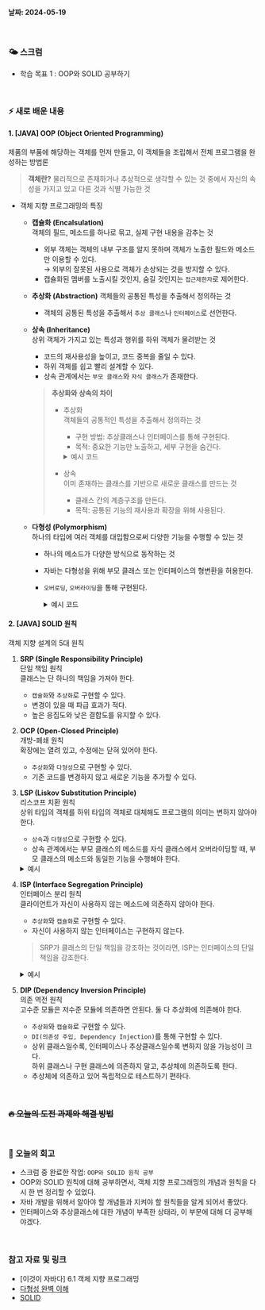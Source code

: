 #### 날짜: 2024-05-19

<br/>

### 🌤️ 스크럼

- 학습 목표 1 : OOP와 SOLID 공부하기

<br/>

### ⚡️ 새로 배운 내용

#### 1. [JAVA] OOP (Object Oriented Programming)

제품의 부품에 해당하는 객체를 먼저 만들고, 이 객체들을 조립해서 전체 프로그램을 완성하는 방법론

> **객체란?**
> 물리적으로 존재하거나 추상적으로 생각할 수 있는 것 중에서 자신의 속성을 가지고 있고 다른 것과 식별 가능한 것

- 객체 지향 프로그래밍의 특징

  - **캡슐화 (Encalsulation)**  
    객체의 필드, 메소드를 하나로 묶고, 실제 구현 내용을 감추는 것

    - 외부 객체는 객체의 내부 구조를 알지 못하며 객체가 노출한 필드와 메소드만 이용할 수 있다.  
      → 외부의 잘못된 사용으로 객체가 손상되는 것을 방지할 수 있다.
    - 캡슐화된 멤버를 노출시킬 것인지, 숨길 것인지는 `접근제한자`로 제어한다.

  - **추상화 (Abstraction)**
    객체들의 공통된 특성을 추출해서 정의하는 것

    - 객체의 공통된 특성을 추출해서 `추상 클래스`나 `인터페이스`로 선언한다.

  - **상속 (Inheritance)**  
    상위 객체가 가지고 있는 특성과 행위를 하위 객체가 물려받는 것

    - 코드의 재사용성을 높이고, 코드 중복을 줄일 수 있다.
    - 하위 객체를 쉽고 빨리 설계할 수 있다.
    - 상속 관계에서는 `부모 클래스`와 `자식 클래스`가 존재한다.

    > **추상화와 상속의 차이**
    >
    > - 추상화  
    >   객체들의 공통적인 특성을 추출해서 정의하는 것
    >   - 구현 방법: 추상클래스나 인터페이스를 통해 구현된다.
    >   - 목적: 중요한 기능만 노출하고, 세부 구현을 숨긴다.
    >   <details>
    >   <summary>예시 코드</summary>
    >     
    >     ```java
    >     public abstract class Shape {
    >         // 추상 메소드: 서브 클래스가 구현해야 함
    >         public abstract double area();
    >     }
    >     
    >     public class Circle extends Shape {
    >         private double radius;
    >    
    >         @Override
    >         public double area() {
    >             return Math.PI * radius * radius;
    >         }
    >     }
    >     ```
    >   </details>
    > - 상속  
    >   이미 존재하는 클래스를 기반으로 새로운 클래스를 만드는 것
    >   - 클래스 간의 계층구조를 만든다.
    >   - 목적: 공통된 기능의 재사용과 확장을 위해 사용된다.

  - **다형성 (Polymorphism)**  
    하나의 타입에 여러 객체를 대입함으로써 다양한 기능을 수행할 수 있는 것

    - 하나의 메소드가 다양한 방식으로 동작하는 것
    - 자바는 다형성을 위해 부모 클래스 또는 인터페이스의 형변환을 허용한다.
    - `오버로딩`, `오버라이딩`을 통해 구현된다.
      <details>
      <summary>예시 코드</summary>
      자동차 설계에서 타이어 인터페이스 타입을 적용했다면, 이 인터페이스를 구현한 실제 타이어들은 어떤 것이든 상관없이 장착(대입)이 가능하다.

      ```java
      interface Tire {
        void roll();
      }

      class KumhoTire implements Tire {
        @Override
        public void roll() {
          System.out.println("금호 타이어가 굴러갑니다.");
        }
      }

      class HankookTire implements Tire {
        @Override
        public void roll() {
          System.out.println("한국 타이어가 굴러갑니다.");
        }
      }

      class Car {
        Tire tire;

        void setTire(Tire tire) {
          this.tire = tire;
        }

        void run() {
          tire.roll();
        }
      }

      public class Main {
        public static void main(String[] args) {
          Car car = new Car();

          Tire tire1 = new KumhoTire();
          Tire tire2 = new HankookTire();

          // 자동차 객체에 다양한 타이어를 장착할 수 있다.
          car.setTire(tire1);
          car.run(); // 금호 타이어가 굴러갑니다.

          car.setTire(tire2);
          car.run(); // 한국 타이어가 굴러갑니다.
        }
      }
      ```

      </details>

#### 2. [JAVA] SOLID 원칙

객체 지향 설계의 5대 원칙

1. **SRP (Single Responsibility Principle)**  
   단일 책임 원칙  
   클래스는 단 하나의 책임을 가져야 한다.

   - `캡슐화`와 `추상화`로 구현할 수 있다.
   - 변경이 있을 때 파급 효과가 적다.
   - 높은 응집도와 낮은 결합도를 유지할 수 있다.

2. **OCP (Open-Closed Principle)**  
   개방-폐쇄 원칙  
   확장에는 열려 있고, 수정에는 닫혀 있어야 한다.

   - `추상화`와 `다형성`으로 구현할 수 있다.
   - 기존 코드를 변경하지 않고 새로운 기능을 추가할 수 있다.

3. **LSP (Liskov Substitution Principle)**  
   리스코프 치환 원칙  
   상위 타입의 객체를 하위 타입의 객체로 대체해도 프로그램의 의미는 변하지 않아야 한다.

   - `상속`과 `다형성`으로 구현할 수 있다.
   - 상속 관계에서는 부모 클래스의 메소드를 자식 클래스에서 오버라이딩할 때, 부모 클래스의 메소드와 동일한 기능을 수행해야 한다.
   <details>
   <summary>예시</summary>

   - LSP를 잘 구현한 사례: 박쥐는 포유류의 역할을 할 수 있다.

     ![alt text](img/20240519_1.png)

   - LSP 위반 사례: 딸은 아버지의 역할을 할 수 없다.  
     ![alt text](img/20240519_2.png)

     </details>

4. **ISP (Interface Segregation Principle)**  
   인터페이스 분리 원칙  
   클라이언트가 자신이 사용하지 않는 메소드에 의존하지 않아야 한다.

   - `추상화`와 `캡슐화`로 구현할 수 있다.
   - 자신이 사용하지 않는 인터페이스는 구현하지 않는다.

   > SRP가 클래스의 단일 책임을 강조하는 것이라면, ISP는 인터페이스의 단일 책임을 강조한다.

   <details>
    <summary>예시</summary>

   ![alt text](img/20240519_3.png)
   너무 많은 클래스 구현을 불러온다.  
    ↓
   ![alt text](img/20240519_4.png)
   다양한 역할을 인터페이스로 만들고 남자라는 클래스는 그 인터페이스를 구현한 클래스로 만든다.

   </details>

5. **DIP (Dependency Inversion Principle)**  
   의존 역전 원칙  
   고수준 모듈은 저수준 모듈에 의존하면 안된다. 둘 다 추상화에 의존해야 한다.

   - `추상화`와 `캡슐화`로 구현할 수 있다.
   - `DI(의존성 주입, Dependency Injection)`를 통해 구현할 수 있다.
   - 상위 클래스일수록, 인터페이스나 추상클래스일수록 변하지 않을 가능성이 크다.  
     하위 클래스나 구현 클래스에 의존하지 말고, 추상체에 의존하도록 한다.
   - 추상체에 의존하고 있어 독립적으로 테스트하기 편하다.

<br/>

### ~~🔥 오늘의 도전 과제와 해결 방법~~

<br/>

### 🤔 오늘의 회고

- 스크럼 중 완료한 작업: `OOP와 SOLID 원칙 공부`
- OOP와 SOLID 원칙에 대해 공부하면서, 객체 지향 프로그래밍의 개념과 원칙을 다시 한 번 정리할 수 있었다.
- 자바 개발을 위해서 알아야 할 개념들과 지켜야 할 원칙들을 알게 되어서 좋았다.
- 인터페이스와 추상클래스에 대한 개념이 부족한 상태라, 이 부분에 대해 더 공부해야겠다.

<br/>

### 참고 자료 및 링크

- [이것이 자바다] 6.1 객체 지향 프로그래밍
- [다형성 완벽 이해](https://inpa.tistory.com/entry/OOP-JAVA%EC%9D%98-%EB%8B%A4%ED%98%95%EC%84%B1Polymorphism-%EC%99%84%EB%B2%BD-%EC%9D%B4%ED%95%B4)
- [SOLID](https://sehun-kim.github.io/sehun/solid/)
